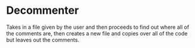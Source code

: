 # Decommenter
Takes in a file given by the user and then proceeds to find out where all of the comments are, then
creates a new file and copies over all of the code but leaves out the comments.
